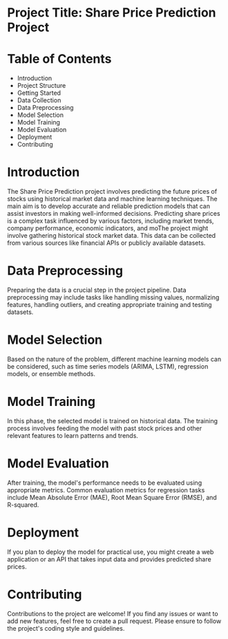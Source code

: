 # Project Title: Share Price Prediction Project
# Table of Contents
- Introduction
- Project Structure
- Getting Started
- Data Collection
- Data Preprocessing
- Model Selection
- Model Training
- Model Evaluation
- Deployment
- Contributing

# Introduction
The Share Price Prediction project involves predicting the future prices of stocks using historical market data and machine learning techniques. The main aim is to develop accurate and reliable prediction models that can assist investors in making well-informed decisions. Predicting share prices is a complex task influenced by various factors, including market trends, company performance, economic indicators, and moThe project might involve gathering historical stock market data. This data can be collected from various sources like financial APIs or publicly available datasets.

# Data Preprocessing
Preparing the data is a crucial step in the project pipeline. Data preprocessing may include tasks like handling missing values, normalizing features, handling outliers, and creating appropriate training and testing datasets.

# Model Selection
Based on the nature of the problem, different machine learning models can be considered, such as time series models (ARIMA, LSTM), regression models, or ensemble methods.

# Model Training
In this phase, the selected model is trained on historical data. The training process involves feeding the model with past stock prices and other relevant features to learn patterns and trends.

# Model Evaluation
After training, the model's performance needs to be evaluated using appropriate metrics. Common evaluation metrics for regression tasks include Mean Absolute Error (MAE), Root Mean Square Error (RMSE), and R-squared.

# Deployment
If you plan to deploy the model for practical use, you might create a web application or an API that takes input data and provides predicted share prices.

# Contributing
Contributions to the project are welcome! If you find any issues or want to add new features, feel free to create a pull request. Please ensure to follow the project's coding style and guidelines.

